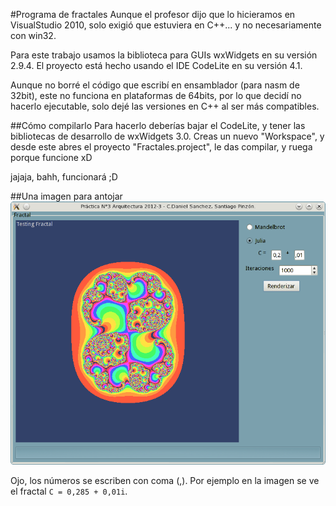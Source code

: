 #Programa de fractales
Aunque el profesor dijo que lo hicieramos en VisualStudio 2010, solo exigió
que estuviera en C++... y no necesariamente con win32.

Para este trabajo usamos la biblioteca para GUIs wxWidgets en su versión 2.9.4.
El proyecto está hecho usando el IDE CodeLite en su versión 4.1.

Aunque no borré el código que escribí en ensamblador (para nasm de 32bit), 
este no funciona en plataformas de 64bits, por lo que decidí no hacerlo 
ejecutable, solo dejé las versiones en C++ al ser más compatibles.


##Cómo compilarlo
Para hacerlo deberías bajar el CodeLite, y tener las bibliotecas de desarrollo
de wxWidgets 3.0. Creas un nuevo "Workspace", y desde este abres el proyecto 
"Fractales.project", le das compilar, y ruega porque funcione xD

jajaja, bahh, funcionará ;D

##Una imagen para antojar
![Fractal de Julia](julia.png)

Ojo, los números se escriben con coma (,).
Por ejemplo en la imagen se ve el fractal `C = 0,285 + 0,01i`.
